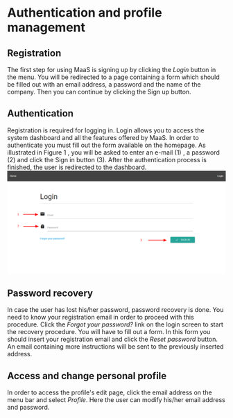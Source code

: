 # Authentication and profile management
## Registration
The first step for using MaaS is signing up by clicking the *Login* button in the menu. You will be redirected to a page containing a form which should be filled out with an email address, a password and the name of the company. Then you can continue by clicking the Sign up button.

## Authentication
Registration is required for logging in. Login allows you to access the system dashboard and all the features offered by MaaS. In order to authenticate you must fill out the form available on the homepage. As illustrated in Figure 1 , you will be
asked to enter an e-mail (1) , a password (2) and click the Sign in button (3). After the authentication process is finished, the user is redirected to the dashboard.
![](../img/login.png)

## Password recovery
In case the user has lost his/her password, password recovery is done. You need to know your registration email in order to proceed with this procedure. Click the *Forgot your password?* link on the login screen to start the recovery procedure.
You will have to fill out a form. In this form you should insert your registration email and click the *Reset password* button. An email containing more instructions will be sent to the previously inserted address.

## Access and change personal profile
In order to access the profile's edit page, click the email address on the menu bar and select *Profile*. Here the user can modify his/her email address and password.
